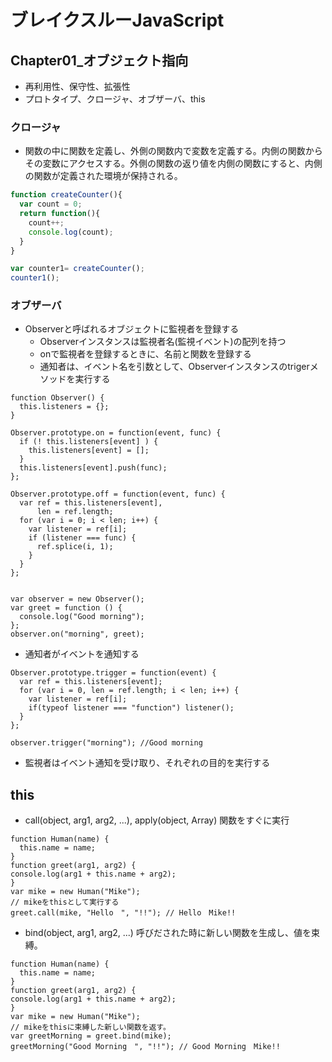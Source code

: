 # ブレイクスルーJavaScript

## Chapter01_オブジェクト指向
- 再利用性、保守性、拡張性
- プロトタイプ、クロージャ、オブザーバ、this

### クロージャ
- 関数の中に関数を定義し、外側の関数内で変数を定義する。内側の関数からその変数にアクセスする。外側の関数の返り値を内側の関数にすると、内側の関数が定義された環境が保持される。

```JavaScript
function createCounter(){
  var count = 0;
  return function(){
    count++;
    console.log(count);
  }
}

var counter1= createCounter();
counter1();
```

### オブザーバ
- Observerと呼ばれるオブジェクトに監視者を登録する
    - Observerインスタンスは監視者名(監視イベント)の配列を持つ
    - onで監視者を登録するときに、名前と関数を登録する
    - 通知者は、イベント名を引数として、Observerインスタンスのtrigerメソッドを実行する

```
function Observer() {
  this.listeners = {};
}

Observer.prototype.on = function(event, func) {
  if (! this.listeners[event] ) {
    this.listeners[event] = [];
  }
  this.listeners[event].push(func);
};

Observer.prototype.off = function(event, func) {
  var ref = this.listeners[event],
      len = ref.length;
  for (var i = 0; i < len; i++) {
    var listener = ref[i];
    if (listener === func) {
      ref.splice(i, 1);
    }
  }
};


var observer = new Observer();
var greet = function () {
  console.log("Good morning");
};
observer.on("morning", greet);
```

- 通知者がイベントを通知する

```
Observer.prototype.trigger = function(event) {
  var ref = this.listeners[event];
  for (var i = 0, len = ref.length; i < len; i++) {
    var listener = ref[i];
    if(typeof listener === "function") listener();
  }
};

observer.trigger("morning"); //Good morning

```

- 監視者はイベント通知を受け取り、それぞれの目的を実行する

## this
- call(object, arg1, arg2, ...), apply(object, Array) 関数をすぐに実行

```
function Human(name) {
  this.name = name;
}
function greet(arg1, arg2) {
console.log(arg1 + this.name + arg2);
}
var mike = new Human("Mike");
// mikeをthisとして実行する
greet.call(mike, "Hello　", "!!"); // Hello　Mike!!
```

- bind(object, arg1, arg2, ...) 呼びだされた時に新しい関数を生成し、値を束縛。

```
function Human(name) {
  this.name = name;
}
function greet(arg1, arg2) {
console.log(arg1 + this.name + arg2);
}
var mike = new Human("Mike");
// mikeをthisに束縛した新しい関数を返す。
var greetMorning = greet.bind(mike);
greetMorning("Good Morning　", "!!"); // Good Morning　Mike!!

```
